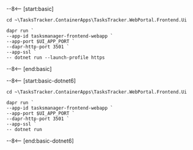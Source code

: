 <!-- Basic snippet -->
--8<-- [start:basic]
```shell
cd ~\TasksTracker.ContainerApps\TasksTracker.WebPortal.Frontend.Ui

dapr run `
--app-id tasksmanager-frontend-webapp `
--app-port $UI_APP_PORT `
--dapr-http-port 3501 `
--app-ssl `
-- dotnet run --launch-profile https
```
--8<-- [end:basic]

<!-- .NET 6 -->

<!-- Basic .NET 6 snippet -->
--8<-- [start:basic-dotnet6]
```shell
cd ~\TasksTracker.ContainerApps\TasksTracker.WebPortal.Frontend.Ui 

dapr run `
--app-id tasksmanager-frontend-webapp `
--app-port $UI_APP_PORT `
--dapr-http-port 3501 `
--app-ssl `
-- dotnet run 
```
--8<-- [end:basic-dotnet6]
